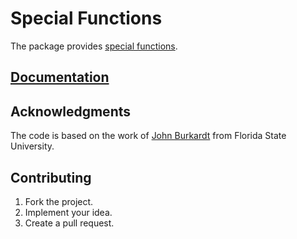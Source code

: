 # Special Functions

The package provides [special functions][wiki].

## [Documentation][doc]

## Acknowledgments

The code is based on the work of [John Burkardt][burkardt] from Florida State
University.

## Contributing

1. Fork the project.
2. Implement your idea.
3. Create a pull request.

[wiki]: https://en.wikipedia.org/wiki/Special_functions
[burkardt]: http://people.sc.fsu.edu/~jburkardt/i.html

[doc]: http://godoc.org/github.com/ready-steady/sfunc
